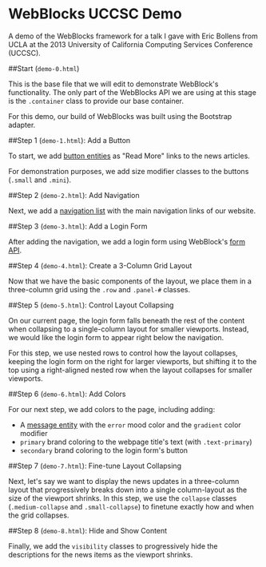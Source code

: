 # WebBlocks UCCSC Demo

A demo of the WebBlocks framework for a talk I gave with Eric Bollens from UCLA at the
2013 University of California Computing Services Conference (UCCSC).

##Start (`demo-0.html`)

This is the base file that we will edit to demonstrate WebBlock's functionality. The only part of the WebBlocks API we are
using at this stage is the `.container` class to provide our base container.

For this demo, our build of WebBlocks was built using the Bootstrap adapter.

##Step 1 (`demo-1.html`): Add a Button

To start, we add [button entities](http://ucla.github.io/WebBlocks/doc/#API/Entity/Button) as "Read More" links to the 
news articles.

For demonstration purposes, we add size modifier classes to the buttons (`.small` and `.mini`).

##Step 2 (`demo-2.html`): Add Navigation

Next, we add a [navigation list](http://ucla.github.io/WebBlocks/doc/#API/Entity/Nav/List) with the main navigation
links of our website.

##Step 3 (`demo-3.html`): Add a Login Form

After adding the navigation, we add a login form using WebBlock's
[form API](http://ucla.github.io/WebBlocks/doc/#API/Entity/Form).

##Step 4 (`demo-4.html`): Create a 3-Column Grid Layout

Now that we have the basic components of the layout, we place them in a three-column grid using the
`.row` and `.panel-#` classes.

##Step 5 (`demo-5.html`): Control Layout Collapsing

On our current page, the login form falls beneath the rest of the content when collapsing to a single-column layout for
smaller viewports. Instead, we would like the login form to appear right below the navigation.

For this step, we use nested rows to control how the layout collapses, keeping the login form on the right for larger
viewports, but shifting it to the top using a right-aligned nested row when the layout collapses for smaller viewports.

##Step 6 (`demo-6.html`): Add Colors

For our next step, we add colors to the page, including adding:

* A [message entity](http://ucla.github.io/WebBlocks/doc/#API/Entity/Message) with the `error` mood color and the `gradient` color modifier
* `primary` brand coloring to the webpage title's text (with `.text-primary`)
* `secondary` brand coloring to the login form's button

##Step 7 (`demo-7.html`): Fine-tune Layout Collapsing

Next, let's say we want to display the news updates in a three-column layout that progressively breaks down into
a single column-layout as the size of the viewport shrinks. In this step, we use the `collapse` classes
(`.medium-collapse` and `.small-collapse`) to finetune exactly how and when the grid collapses.

##Step 8 (`demo-8.html`): Hide and Show Content

Finally, we add the `visibility` classes to progressively hide the descriptions for the news items as the
viewport shrinks.